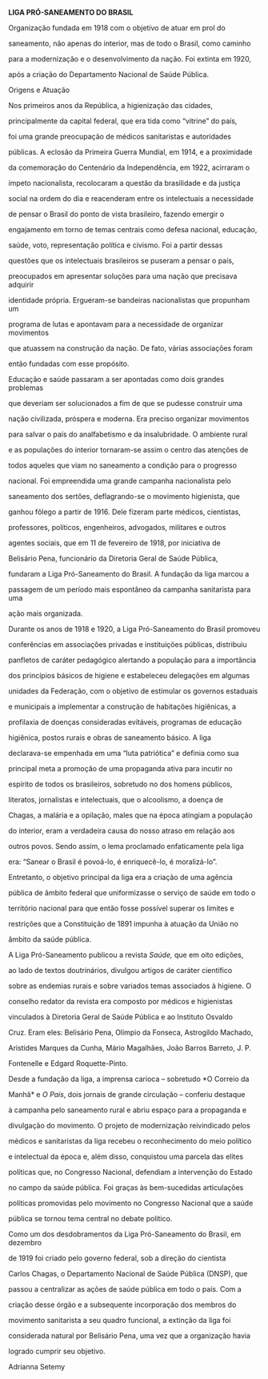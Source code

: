 **LIGA PRÓ-SANEAMENTO DO BRASIL**



Organização fundada em 1918 com o objetivo de atuar em prol do

saneamento, não apenas do interior, mas de todo o Brasil, como caminho

para a modernização e o desenvolvimento da nação. Foi extinta em 1920,

após a criação do Departamento Nacional de Saúde Pública.



Origens e Atuação



Nos primeiros anos da República, a higienização das cidades,

principalmente da capital federal, que era tida como “vitrine” do país,

foi uma grande preocupação de médicos sanitaristas e autoridades

públicas. A eclosão da Primeira Guerra Mundial, em 1914, e a proximidade

da comemoração do Centenário da Independência, em 1922, acirraram o

ímpeto nacionalista, recolocaram a questão da brasilidade e da justiça

social na ordem do dia e reacenderam entre os intelectuais a necessidade

de pensar o Brasil do ponto de vista brasileiro, fazendo emergir o

engajamento em torno de temas centrais como defesa nacional, educação,

saúde, voto, representação política e civismo. Foi a partir dessas

questões que os intelectuais brasileiros se puseram a pensar o país,

preocupados em apresentar soluções para uma nação que precisava adquirir

identidade própria. Ergueram-se bandeiras nacionalistas que propunham um

programa de lutas e apontavam para a necessidade de organizar movimentos

que atuassem na construção da nação. De fato, várias associações foram

então fundadas com esse propósito.



Educação e saúde passaram a ser apontadas como dois grandes problemas

que deveriam ser solucionados a fim de que se pudesse construir uma

nação civilizada, próspera e moderna. Era preciso organizar movimentos

para salvar o país do analfabetismo e da insalubridade. O ambiente rural

e as populações do interior tornaram-se assim o centro das atenções de

todos aqueles que viam no saneamento a condição para o progresso

nacional. Foi empreendida uma grande campanha nacionalista pelo

saneamento dos sertões, deflagrando-se o movimento higienista, que

ganhou fôlego a partir de 1916. Dele fizeram parte médicos, cientistas,

professores, políticos, engenheiros, advogados, militares e outros

agentes sociais, que em 11 de fevereiro de 1918, por iniciativa de

Belisário Pena, funcionário da Diretoria Geral de Saúde Pública,

fundaram a Liga Pró-Saneamento do Brasil. A fundação da liga marcou a

passagem de um período mais espontâneo da campanha sanitarista para uma

ação mais organizada.



Durante os anos de 1918 e 1920, a Liga Pró-Saneamento do Brasil promoveu

conferências em associações privadas e instituições públicas, distribuiu

panfletos de caráter pedagógico alertando a população para a importância

dos princípios básicos de higiene e estabeleceu delegações em algumas

unidades da Federação, com o objetivo de estimular os governos estaduais

e municipais a implementar a construção de habitações higiênicas, a

profilaxia de doenças consideradas evitáveis, programas de educação

higiênica, postos rurais e obras de saneamento básico. A liga

declarava-se empenhada em uma “luta patriótica” e definia como sua

principal meta a promoção de uma propaganda ativa para incutir no

espírito de todos os brasileiros, sobretudo no dos homens públicos,

literatos, jornalistas e intelectuais, que o alcoolismo, a doença de

Chagas, a malária e a opilação, males que na época atingiam a população

do interior, eram a verdadeira causa do nosso atraso em relação aos

outros povos. Sendo assim, o lema proclamado enfaticamente pela liga

era: “Sanear o Brasil é povoá-lo, é enriquecê-lo, é moralizá-lo”.

Entretanto, o objetivo principal da liga era a criação de uma agência

pública de âmbito federal que uniformizasse o serviço de saúde em todo o

território nacional para que então fosse possível superar os limites e

restrições que a Constituição de 1891 impunha à atuação da União no

âmbito da saúde pública.



A Liga Pró-Saneamento publicou a revista *Saúde,* que em oito edições,

ao lado de textos doutrinários, divulgou artigos de caráter científico

sobre as endemias rurais e sobre variados temas associados à higiene. O

conselho redator da revista era composto por médicos e higienistas

vinculados à Diretoria Geral de Saúde Pública e ao Instituto Osvaldo

Cruz. Eram eles: Belisário Pena, Olímpio da Fonseca, Astrogildo Machado,

Aristides Marques da Cunha, Mário Magalhães, João Barros Barreto, J. P.

Fontenelle e Edgard Roquette-Pinto.



Desde a fundação da liga, a imprensa carioca – sobretudo *O Correio da

Manhã* e *O País*, dois jornais de grande circulação – conferiu destaque

à campanha pelo saneamento rural e abriu espaço para a propaganda e

divulgação do movimento. O projeto de modernização reivindicado pelos

médicos e sanitaristas da liga recebeu o reconhecimento do meio político

e intelectual da época e, além disso, conquistou uma parcela das elites

políticas que, no Congresso Nacional, defendiam a intervenção do Estado

no campo da saúde pública. Foi graças às bem-sucedidas articulações

políticas promovidas pelo movimento no Congresso Nacional que a saúde

pública se tornou tema central no debate político.



Como um dos desdobramentos da Liga Pró-Saneamento do Brasil, em dezembro

de 1919 foi criado pelo governo federal, sob a direção do cientista

Carlos Chagas, o Departamento Nacional de Saúde Pública (DNSP), que

passou a centralizar as ações de saúde pública em todo o país. Com a

criação desse órgão e a subsequente incorporação dos membros do

movimento sanitarista a seu quadro funcional, a extinção da liga foi

considerada natural por Belisário Pena, uma vez que a organização havia

logrado cumprir seu objetivo.



Adrianna Setemy



